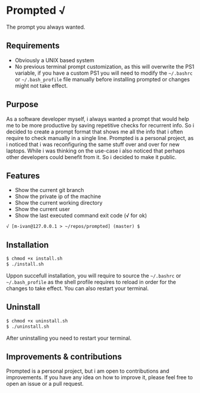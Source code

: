 # Prompted √

The prompt you always wanted.

## Requirements

- Obviously a UNIX based system
- No previous terminal prompt customization, as this will overwrite the PS1 variable, if you have a custom PS1 you will need to modify the `~/.bashrc` or `~/.bash_profile` file manually before installing prompted or changes might not take effect.

## Purpose

As a software developer myself, i always wanted a prompt that would help me to be more productive by saving repetitive checks for recurrent info. So i decided to create a prompt format that shows me all the info that i often require to check manually in a single line.
Prompted is a personal project, as i noticed that i was reconfiguring the same stuff over and over for new laptops. While i was thinking on the use-case i also noticed that perhaps other developers could benefit from it. So i decided to make it public.

## Features

- Show the current git branch
- Show the private ip of the machine
- Show the current working directory
- Show the current user
- Show the last executed command exit code (√ for ok)

```
√ [m-ivan@127.0.0.1 > ~/repos/prompted] (master) $
```

## Installation

```bash
$ chmod +x install.sh
$ ./install.sh
```

Uppon succefull installation, you will require to source the `~/.bashrc` or `~/.bash_profile` as the shell profile requires to reload in order for the changes to take effect. You can also restart your terminal.

## Uninstall

```bash
$ chmod +x uninstall.sh
$ ./uninstall.sh
```

After uninstalling you need to restart your terminal.

## Improvements & contributions

Prompted is a personal project, but i am open to contributions and improvements. If you have any idea on how to improve it, please feel free to open an issue or a pull request.
